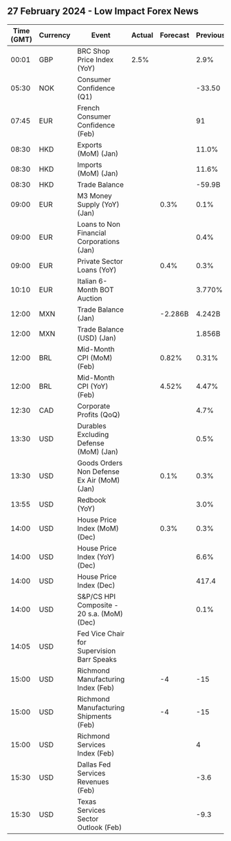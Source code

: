 ## 27 February 2024 - Low Impact Forex News

| Time (GMT) | Currency | Event | Actual | Forecast | Previous |
|------|----------|-------|--------|----------|----------|
| 00:01 | GBP | BRC Shop Price Index (YoY) | 2.5% |  | 2.9% |
| 05:30 | NOK | Consumer Confidence (Q1) |  |  | -33.50 |
| 07:45 | EUR | French Consumer Confidence (Feb) |  |  | 91 |
| 08:30 | HKD | Exports (MoM) (Jan) |  |  | 11.0% |
| 08:30 | HKD | Imports (MoM) (Jan) |  |  | 11.6% |
| 08:30 | HKD | Trade Balance |  |  | -59.9B |
| 09:00 | EUR | M3 Money Supply (YoY) (Jan) |  | 0.3% | 0.1% |
| 09:00 | EUR | Loans to Non Financial Corporations (Jan) |  |  | 0.4% |
| 09:00 | EUR | Private Sector Loans (YoY) |  | 0.4% | 0.3% |
| 10:10 | EUR | Italian 6-Month BOT Auction |  |  | 3.770% |
| 12:00 | MXN | Trade Balance (Jan) |  | -2.286B | 4.242B |
| 12:00 | MXN | Trade Balance (USD) (Jan) |  |  | 1.856B |
| 12:00 | BRL | Mid-Month CPI (MoM) (Feb) |  | 0.82% | 0.31% |
| 12:00 | BRL | Mid-Month CPI (YoY) (Feb) |  | 4.52% | 4.47% |
| 12:30 | CAD | Corporate Profits (QoQ) |  |  | 4.7% |
| 13:30 | USD | Durables Excluding Defense (MoM) (Jan) |  |  | 0.5% |
| 13:30 | USD | Goods Orders Non Defense Ex Air (MoM) (Jan) |  | 0.1% | 0.3% |
| 13:55 | USD | Redbook (YoY) |  |  | 3.0% |
| 14:00 | USD | House Price Index (MoM) (Dec) |  | 0.3% | 0.3% |
| 14:00 | USD | House Price Index (YoY) (Dec) |  |  | 6.6% |
| 14:00 | USD | House Price Index (Dec) |  |  | 417.4 |
| 14:00 | USD | S&P/CS HPI Composite - 20 s.a. (MoM) (Dec) |  |  | 0.1% |
| 14:05 | USD | Fed Vice Chair for Supervision Barr Speaks |  |  |  |
| 15:00 | USD | Richmond Manufacturing Index (Feb) |  | -4 | -15 |
| 15:00 | USD | Richmond Manufacturing Shipments (Feb) |  | -4 | -15 |
| 15:00 | USD | Richmond Services Index (Feb) |  |  | 4 |
| 15:30 | USD | Dallas Fed Services Revenues (Feb) |  |  | -3.6 |
| 15:30 | USD | Texas Services Sector Outlook (Feb) |  |  | -9.3 |
